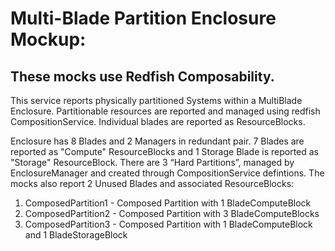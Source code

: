 # Multi-Blade Partition Enclosure Mockup:

## These mocks use Redfish Composability. 

This service reports physically partitioned Systems within a MultiBlade Enclosure.  Partitionable resources are reported and managed using redfish CompositionService.
Individual blades are reported as ResourceBlocks. 

Enclosure has 8 Blades and 2 Managers in redundant pair. 
7 Blades are reported as "Compute" ResourceBlocks and 1 Storage Blade is reported as "Storage" ResourceBlock.
There are 3 “Hard Partitions”, managed by EnclosureManager and created through CompositionService defintions. 
The mocks also report 2 Unused Blades and associated ResourceBlocks:

1.	ComposedPartition1 - Composed Partition with 1 BladeComputeBlock
2.	ComposedPartition2 - Composed Partition with 3 BladeComputeBlocks
3.  ComposedPartition3 - Composed Partition with 1 BladeComputeBlock and 1 BladeStorageBlock
